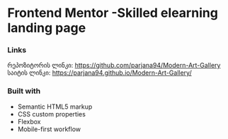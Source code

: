 # Frontend Mentor -Skilled elearning landing page

### Links

რეპოზიტორის ლინკი: https://github.com/parjana94/Modern-Art-Gallery
საიტის ლინკი: https://parjana94.github.io/Modern-Art-Gallery/

### Built with

- Semantic HTML5 markup
- CSS custom properties
- Flexbox
- Mobile-first workflow
